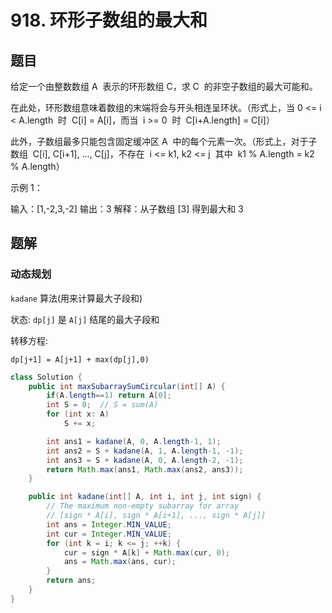 # 918. 环形子数组的最大和

## 题目

给定一个由整数数组 A  表示的环形数组 C，求 C  的非空子数组的最大可能和。

在此处，环形数组意味着数组的末端将会与开头相连呈环状。（形式上，当 0 <= i < A.length  时  C[i] = A[i]，而当  i >= 0  时  C[i+A.length] = C[i]）

此外，子数组最多只能包含固定缓冲区 A  中的每个元素一次。（形式上，对于子数组  C[i], C[i+1], ..., C[j]，不存在  i <= k1, k2 <= j  其中  k1 % A.length = k2 % A.length）

示例 1：

输入：[1,-2,3,-2]
输出：3
解释：从子数组 [3] 得到最大和 3

## 题解

### 动态规划

`kadane` 算法(用来计算最大子段和)

状态: `dp[j]` 是 `A[j]` 结尾的最大子段和

转移方程:

`dp[j+1] = A[j+1] + max(dp[j],0)`

```java
class Solution {
    public int maxSubarraySumCircular(int[] A) {
        if(A.length==1) return A[0];
        int S = 0;  // S = sum(A)
        for (int x: A)
            S += x;

        int ans1 = kadane(A, 0, A.length-1, 1);
        int ans2 = S + kadane(A, 1, A.length-1, -1);
        int ans3 = S + kadane(A, 0, A.length-2, -1);
        return Math.max(ans1, Math.max(ans2, ans3));
    }

    public int kadane(int[] A, int i, int j, int sign) {
        // The maximum non-empty subarray for array
        // [sign * A[i], sign * A[i+1], ..., sign * A[j]]
        int ans = Integer.MIN_VALUE;
        int cur = Integer.MIN_VALUE;
        for (int k = i; k <= j; ++k) {
            cur = sign * A[k] + Math.max(cur, 0);
            ans = Math.max(ans, cur);
        }
        return ans;
    }
}

```
